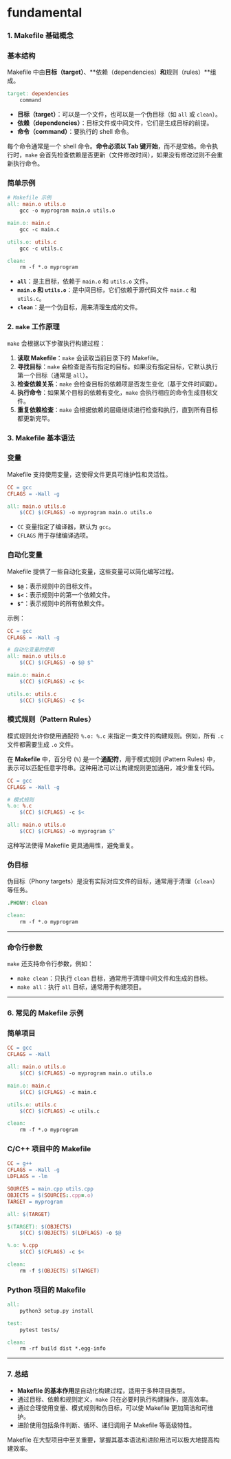 # fundamental

### **1. Makefile 基础概念**

### **基本结构**

Makefile 中由**目标（target）**、**依赖（dependencies）**和**规则（rules）**组成。

```makefile
target: dependencies
    command
```

- **目标（target）**：可以是一个文件，也可以是一个伪目标（如 `all` 或 `clean`）。
- **依赖（dependencies）**：目标文件或中间文件，它们是生成目标的前提。
- **命令（command）**：要执行的 shell 命令。

每个命令通常是一个 shell 命令。**命令必须以 Tab 键开始**，而不是空格。命令执行时，`make` 会首先检查依赖是否更新（文件修改时间），如果没有修改过则不会重新执行命令。

### **简单示例**

```makefile
# Makefile 示例
all: main.o utils.o
    gcc -o myprogram main.o utils.o

main.o: main.c
    gcc -c main.c

utils.o: utils.c
    gcc -c utils.c

clean:
    rm -f *.o myprogram

```

- **`all`**：是主目标，依赖于 `main.o` 和 `utils.o` 文件。
- **`main.o` 和 `utils.o`**：是中间目标，它们依赖于源代码文件 `main.c` 和 `utils.c`。
- **`clean`**：是一个伪目标，用来清理生成的文件。

### **2. `make` 工作原理**

`make` 会根据以下步骤执行构建过程：

1. **读取 Makefile**：`make` 会读取当前目录下的 Makefile。
2. **寻找目标**：`make` 会检查是否有指定的目标。如果没有指定目标，它默认执行第一个目标（通常是 `all`）。
3. **检查依赖关系**：`make` 会检查目标的依赖项是否发生变化（基于文件时间戳）。
4. **执行命令**：如果某个目标的依赖有变化，`make` 会执行相应的命令生成目标文件。
5. **重复依赖检查**：`make` 会根据依赖的层级继续进行检查和执行，直到所有目标都更新完毕。

### **3. Makefile 基本语法**

### **变量**

Makefile 支持使用变量，这使得文件更具可维护性和灵活性。

```makefile
CC = gcc
CFLAGS = -Wall -g

all: main.o utils.o
    $(CC) $(CFLAGS) -o myprogram main.o utils.o

```

- `CC` 变量指定了编译器，默认为 `gcc`。
- `CFLAGS` 用于存储编译选项。

### **自动化变量**

Makefile 提供了一些自动化变量，这些变量可以简化编写过程。

- **`$@`**：表示规则中的目标文件。
- **`$<`**：表示规则中的第一个依赖文件。
- **`$^`**：表示规则中的所有依赖文件。

示例：

```makefile
CC = gcc
CFLAGS = -Wall -g

# 自动化变量的使用
all: main.o utils.o
    $(CC) $(CFLAGS) -o $@ $^

main.o: main.c
    $(CC) $(CFLAGS) -c $<

utils.o: utils.c
    $(CC) $(CFLAGS) -c $<

```

### **模式规则（Pattern Rules）**

模式规则允许你使用通配符 `%.o: %.c` 来指定一类文件的构建规则。例如，所有 `.c` 文件都需要生成 `.o` 文件。

在 **Makefile** 中，百分号 (`%`) 是一个**通配符**，用于模式规则 (Pattern Rules) 中，表示可以匹配任意字符串。这种用法可以让构建规则更加通用，减少重复代码。

```makefile
CC = gcc
CFLAGS = -Wall -g

# 模式规则
%.o: %.c
    $(CC) $(CFLAGS) -c $<

all: main.o utils.o
    $(CC) $(CFLAGS) -o myprogram $^

```

这种写法使得 Makefile 更具通用性，避免重复。

### **伪目标**

伪目标（Phony targets）是没有实际对应文件的目标，通常用于清理（`clean`）等任务。

```makefile
.PHONY: clean

clean:
    rm -f *.o myprogram

```

---

### **命令行参数**

`make` 还支持命令行参数，例如：

- `make clean`：只执行 `clean` 目标，通常用于清理中间文件和生成的目标。
- `make all`：执行 `all` 目标，通常用于构建项目。

---

### **6. 常见的 Makefile 示例**

### **简单项目**

```makefile
CC = gcc
CFLAGS = -Wall

all: main.o utils.o
    $(CC) $(CFLAGS) -o myprogram main.o utils.o

main.o: main.c
    $(CC) $(CFLAGS) -c main.c

utils.o: utils.c
    $(CC) $(CFLAGS) -c utils.c

clean:
    rm -f *.o myprogram

```

### **C/C++ 项目中的 Makefile**

```makefile
CC = g++
CFLAGS = -Wall -g
LDFLAGS = -lm

SOURCES = main.cpp utils.cpp
OBJECTS = $(SOURCES:.cpp=.o)
TARGET = myprogram

all: $(TARGET)

$(TARGET): $(OBJECTS)
    $(CC) $(OBJECTS) $(LDFLAGS) -o $@

%.o: %.cpp
    $(CC) $(CFLAGS) -c $<

clean:
    rm -f $(OBJECTS) $(TARGET)

```

### **Python 项目的 Makefile**

```makefile
all:
    python3 setup.py install

test:
    pytest tests/

clean:
    rm -rf build dist *.egg-info

```

---

### **7. 总结**

- **Makefile 的基本作用**是自动化构建过程，适用于多种项目类型。
- 通过目标、依赖和规则定义，`make` 只在必要时执行构建操作，提高效率。
- 通过合理使用变量、模式规则和伪目标，可以使 Makefile 更加简洁和可维护。
- 进阶使用包括条件判断、循环、递归调用子 Makefile 等高级特性。

Makefile 在大型项目中至关重要，掌握其基本语法和进阶用法可以极大地提高构建效率。